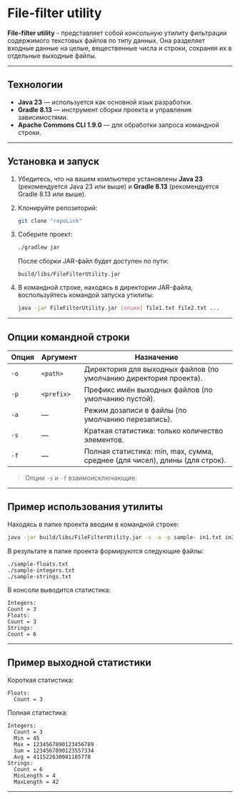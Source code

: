 # File-filter utility
**File-filter utility** - представляет собой консольную утилиту фильтрации содержимого текстовых файлов по типу данных.
Она разделяет входные данные на целые, вещественные числа и строки, сохраняя их в отдельные выходные файлы.

---

## Технологии
- **Java 23** — используется как основной язык разработки.
- **Gradle 8.13** — инструмент сборки проекта и управления зависимостями.
- **Apache Commons CLI 1.9.0** — для обработки запроса командной строки.

---

## Установка и запуск

1. Убедитесь, что на вашем компьютере установлены **Java 23** (рекомендуется Java 23 или выше) и **Gradle 8.13** (рекомендуется Gradle 8.13 или выше).
2. Клонируйте репозиторий:

   ```bash 
   git clone "repoLink"
   ```

3. Соберите проект: 

   ```bash 
   ./gradlew jar
   ```
   
   После сборки JAR-файл будет доступен по пути:
   
   ```text
   build/libs/FileFilterUtility.jar
   ```
4. В командной строке, находясь в директории JAR-файла, воспользуйтесь командой запуска утилиты: 

   ```bash
   java -jar FileFilterUtility.jar [опции] file1.txt file2.txt ...
   ```
   
---

## Опции командной строки

| Опция      | Аргумент     | Назначение                                                                  |
|------------|--------------|-----------------------------------------------------------------------------|
| `-o`       | `<path>`     | Директория для выходных файлов (по умолчанию директория проекта).           |
| `-p`       | `<prefix>`   | Префикс имён выходных файлов (по умолчанию пустой).                         |
| `-a`       | —            | Режим дозаписи в файлы (по умолчанию перезапись).                           |
| `-s`       | —            | Краткая статистика: только количество элементов.                            |
| `-f`       | —            | Полная статистика: min, max, сумма, среднее (для чисел), длины (для строк). |

> Опции `-s` и `-f` взаимоисключающие.

---

## Пример использования утилиты

Находясь в папке проекта вводим в командной строке: 
```bash
java -jar build/libs/FileFilterUtility.jar -s -a -p sample- in1.txt in2.txt
```

В результате в папке проекта формируются следующие файлы:
```text
./sample-floats.txt
./sample-integers.txt
./sample-strings.txt
```

В консоли выводится статистика:
```text
Integers:
Count = 3
Floats:
Count = 3
Strings:
Count = 6
```

---

## Пример выходной статистики

Короткая статистика:
```text
Floats:
  Count = 3
```

Полная статистика: 
```text
Integers:
  Count = 3
  Min = 45
  Max = 1234567890123456789
  Sum = 1234567890123557334
  Avg = 411522630041185778
Strings:
  Count = 6
  MinLength = 4
  MaxLength = 42

```

---